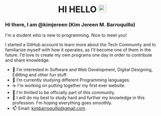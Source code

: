 <div align="center">
  <h1> HI HELLO <img src="https://media.giphy.com/media/hvRJCLFzcasrR4ia7z/giphy.gif" width="25px"></h1>
</div>


### Hi there, I am @kimjereen (Kim Jereen M. Barroquillo)

I'm a student who is new to programming. Nice to meet you!

I started a GitHub account to learn more about the Tech Community and to familiarize myself with how it operates, as I'll become one of them in the future. I'd love to create my own programs one day in order to contribute and share knowledge.


- 👀 I’m interested in Software and Web Development, Digital Designing, Editting and other fun stuff.
- 🌱 I’m currently studying different Programming languages.
- ☕ I'm working on putting together my first ever website.
- 💞️ I'm thrilled to be officially part of this community. 
- 🚀 I will do my best to study hard and further my knowledge in this profession. I'm hoping everything goes smoothly.
- 📫 Email: kimbarroquillo@gmail.com

<!---
kimjereen/kimjereen is a ✨ special ✨ repository because its `README.md` (this file) appears on your GitHub profile.
You can click the Preview link to take a look at your changes.
--->
